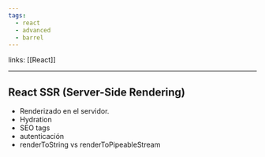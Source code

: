 ```yaml
---
tags:
  - react
  - advanced
  - barrel
---
```

links: [[React]]

---

## React SSR (Server-Side Rendering)

- Renderizado en el servidor.
- Hydration
- SEO tags
- autenticación
- renderToString vs renderToPipeableStream